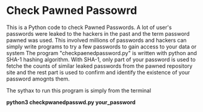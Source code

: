 # Check Pawned Passowrd
This is a Python code to check Pawned Passwords.
A lot of user's passwords were leaked to the hackers in the past and the term password pawned was used.
This involved millions of passwords and hackers can simply write programs to try a few passwords to gain access to your data or system
The program "checkpaenedpassword.py" is written with python and SHA-1 hashing algorithm. With SHA-1, only part of your password is used to fetche the counts of similar leaked passwords from the pawned repository site and the rest part is used to confirm and identify the existence of your password amognts them.

The sythax to run this program is simply from the terminal

**python3 checkpwanedpasswd.py your_password**
